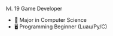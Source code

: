lvl. 19 Game Developer
- 📖 Major in Computer Science
- 🖥️ Programming Beginner (Luau/Py/C)

<!---
otamot0924/otamot0924 is a ✨ special ✨ repository because its `README.md` (this file) appears on your GitHub profile.
You can click the Preview link to take a look at your changes.
--->
